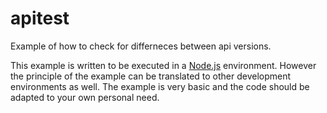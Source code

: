 # apitest
Example of how to check for differneces between api versions.

This example is written to be executed in a [Node.js](https://nodejs.org/en/) environment.
However the principle of the example can be translated to other development environments as well.
The example is very basic and the code should be adapted to your own personal need.
